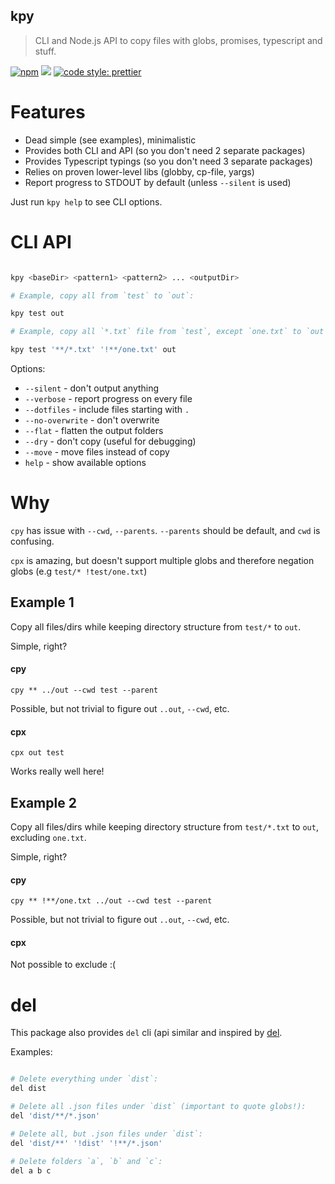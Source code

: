 ## kpy

> CLI and Node.js API to copy files with globs, promises, typescript and stuff.

[![npm](https://img.shields.io/npm/v/kpy/latest.svg)](https://www.npmjs.com/package/kpy)
[![](https://circleci.com/gh/kirillgroshkov/kpy.svg?style=shield&circle-token=cbb20b471eb9c1d5ed975e28c2a79a45671d78ea)](https://circleci.com/gh/kirillgroshkov/kpy)
[![code style: prettier](https://img.shields.io/badge/code_style-prettier-ff69b4.svg?style=flat-square)](https://github.com/prettier/prettier)

# Features

- Dead simple (see examples), minimalistic
- Provides both CLI and API (so you don't need 2 separate packages)
- Provides Typescript typings (so you don't need 3 separate packages)
- Relies on proven lower-level libs (globby, cp-file, yargs)
- Report progress to STDOUT by default (unless `--silent` is used)

Just run `kpy help` to see CLI options.

# CLI API

```sh

kpy <baseDir> <pattern1> <pattern2> ... <outputDir>

# Example, copy all from `test` to `out`:

kpy test out

# Example, copy all `*.txt` file from `test`, except `one.txt` to `out`:

kpy test '**/*.txt' '!**/one.txt' out

```

Options:

- `--silent` - don't output anything
- `--verbose` - report progress on every file
- `--dotfiles` - include files starting with `.`
- `--no-overwrite` - don't overwrite
- `--flat` - flatten the output folders
- `--dry` - don't copy (useful for debugging)
- `--move` - move files instead of copy
- `help` - show available options

# Why

`cpy` has issue with `--cwd`, `--parents`. `--parents` should be default, and `cwd` is confusing.

`cpx` is amazing, but doesn't support multiple globs and therefore negation globs (e.g
`test/* !test/one.txt`)

## Example 1

Copy all files/dirs while keeping directory structure from `test/*` to `out`.

Simple, right?

#### cpy

    cpy ** ../out --cwd test --parent

Possible, but not trivial to figure out `..out`, `--cwd`, etc.

#### cpx

    cpx out test

Works really well here!

## Example 2

Copy all files/dirs while keeping directory structure from `test/*.txt` to `out`, excluding
`one.txt`.

Simple, right?

#### cpy

    cpy ** !**/one.txt ../out --cwd test --parent

Possible, but not trivial to figure out `..out`, `--cwd`, etc.

#### cpx

Not possible to exclude :(

# del

This package also provides `del` cli (api similar and inspired by
[del](https://github.com/sindresorhus/del).

Examples:

```sh

# Delete everything under `dist`:
del dist

# Delete all .json files under `dist` (important to quote globs!):
del 'dist/**/*.json'

# Delete all, but .json files under `dist`:
del 'dist/**' '!dist' '!**/*.json'

# Delete folders `a`, `b` and `c`:
del a b c

```
